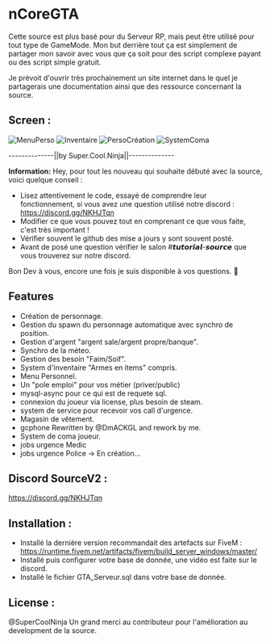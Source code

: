 # nCoreGTA
Cette source est plus basé pour du Serveur RP, mais peut être utilisé pour tout type de GameMode.
Mon but derrière tout ça est simplement de partager mon savoir avec vous que ça soit pour des script complexe payant ou des script simple gratuit. 

Je prévoit d'ouvrir très prochainement un site internet dans le quel je partagerais une documentation ainsi que des ressource concernant la source.


## Screen :

![MenuPerso](https://cdn.discordapp.com/attachments/829856536229576704/836197115482210304/Capture_decran_2021-04-26_130835.png)
![Inventaire](https://cdn.discordapp.com/attachments/829856536229576704/836364214787637258/Capture_decran_2021-04-27_001109.png)
![PersoCréation](https://cdn.discordapp.com/attachments/829856536229576704/836193724760457266/Capture_decran_2021-04-26_125254.png)
![SystemComa](https://cdn.discordapp.com/attachments/829856536229576704/836194408683929600/Capture_decran_2021-04-26_125750.png)

--------------||by Super.Cool.Ninja||--------------

**Information:**
Hey, pour tout les nouveau qui souhaite débuté avec la source, voici quelque conseil : 

- Lisez attentivement le code, essayé de comprendre leur fonctionnement, si vous avez une question utilisé notre discord : https://discord.gg/NKHJTqn
- Modifier ce que vous pouvez tout en comprenant ce que vous faite, c'est très important ! 
- Vérifier souvent le github des mise a jours y sont souvent posté.
- Avant de posé une question vérifier le salon #𝙩𝙪𝙩𝙤𝙧𝙞𝙖𝙡-𝙨𝙤𝙪𝙧𝙘𝙚 que vous trouverez sur notre discord.

Bon Dev à vous, encore une fois je suis disponible à vos questions. :rocket:

## Features
- Création de personnage.
- Gestion du spawn du personnage automatique avec synchro de position.
- Gestion d'argent "argent sale/argent propre/banque".
- Synchro de la méteo.
- Gestion des besoin "Faim/Soif".
- System d'inventaire "Armes en items" compris.
- Menu Personnel.
- Un "pole emploi" pour vos métier (priver/public)
- mysql-async pour ce qui est de requete sql.
- connexion du joueur via license, plus besoin de steam.
- system de service pour recevoir vos call d'urgence.
- Magasin de vêtement.
- gcphone Rewritten by @DmACKGL and rework by me.
- System de coma joueur.
- jobs urgence Medic
- jobs urgence Police -> En création...


## Discord SourceV2 :
https://discord.gg/NKHJTqn


## Installation :
- Installé la dernière version recommandait des artefacts sur FiveM : https://runtime.fivem.net/artifacts/fivem/build_server_windows/master/
- Installé puis configurer votre base de donnée, une vidéo est faite sur le discord.
- Installé le fichier GTA_Serveur.sql dans votre base de donnée.

## License :
@SuperCoolNinja
Un grand merci au contributeur pour l'amélioration au development de la source.
